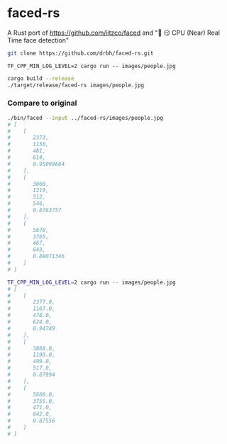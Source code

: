 # faced-rs

A Rust port of https://github.com/iitzco/faced and "🚀 😏 CPU (Near) Real Time face detection"

```bash
git clone https://github.com/drbh/faced-rs.git
```

```
TF_CPP_MIN_LOG_LEVEL=2 cargo run -- images/people.jpg
```

```bash
cargo build --release
./target/release/faced-rs images/people.jpg
```

### Compare to original

```bash
./bin/faced --input ../faced-rs/images/people.jpg
# [
#    [
#       2373,
#       1150,
#       481,
#       614,
#       0.95099664
#    ],
#    [
#       3860,
#       1219,
#       512,
#       546,
#       0.8763757
#    ],
#    [
#       5678,
#       3765,
#       467,
#       643,
#       0.88071346
#    ]
# ]
```

```bash
TF_CPP_MIN_LOG_LEVEL=2 cargo run -- images/people.jpg
# [
#    [
#       2377.0,
#       1167.0,
#       478.0,
#       624.0,
#       0.94749
#    ],
#    [
#       3868.0,
#       1199.0,
#       499.0,
#       517.0,
#       0.87994
#    ],
#    [
#       5660.0,
#       3755.0,
#       471.0,
#       642.0,
#       0.87556
#    ]
# ]
```

